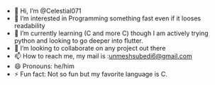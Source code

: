 - 👋 Hi, I’m @Celestial071
- 👀 I’m interested in Programming something fast even if it looses readability
- 🌱 I’m currently learning (C and more C) though I am actively trying python and looking to go deeper into flutter.
- 💞️ I’m looking to collaborate on any project out there
- 📫 How to reach me, my mail is :unmeshsubedi6@gmail.com
- 😄 Pronouns: he/him
- ⚡ Fun fact: Not so fun but my favorite language is C.

<!---
Celestial071/Celestial071 is a ✨ special ✨ repository because its `README.md` (this file) appears on your GitHub profile.
You can click the Preview link to take a look at your changes.
--->
